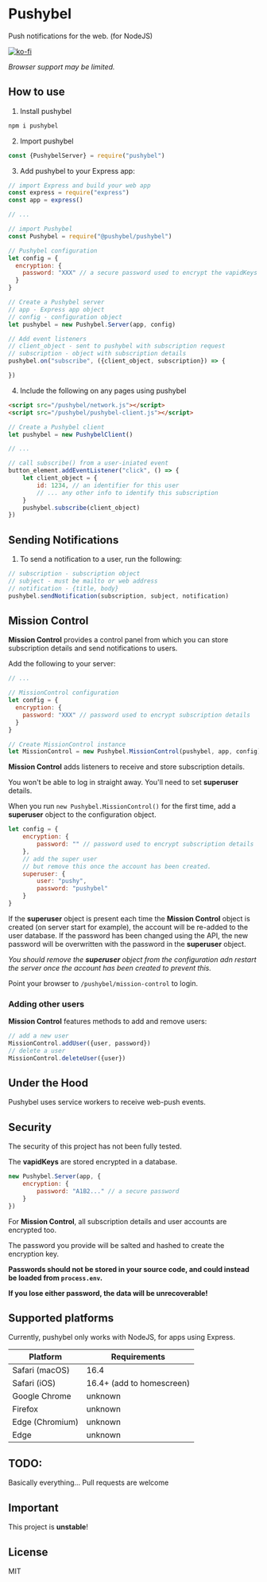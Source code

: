 # Pushybel
Push notifications for the web. (for NodeJS)

[![ko-fi](https://ko-fi.com/img/githubbutton_sm.svg)](https://ko-fi.com/V7V6K2071)

_Browser support may be limited._

## How to use
1. Install pushybel 

```bash
npm i pushybel
```

2. Import pushybel 

```js 
const {PushybelServer} = require("pushybel")
```

3. Add pushybel to your Express app:

```js
// import Express and build your web app
const express = require("express")
const app = express()

// ...

// import Pushybel
const Pushybel = require("@pushybel/pushybel")

// Pushybel configuration
let config = {
  encryption: {
    password: "XXX" // a secure password used to encrypt the vapidKeys
  }
}

// Create a Pushybel server
// app - Express app object
// config - configuration object
let pushybel = new Pushybel.Server(app, config)

// Add event listeners
// client_object - sent to pushybel with subscription request
// subscription - object with subscription details
pushybel.on("subscribe", ({client_object, subscription}) => { 

})
```

4. Include the following on any pages using pushybel
```html
<script src="/pushybel/network.js"></script>
<script src="/pushybel/pushybel-client.js"></script>
```
```js
// Create a Pushybel client
let pushybel = new PushybelClient()

// ...

// call subscribe() from a user-iniated event
button_element.addEventListener("click", () => {
    let client_object = {
        id: 1234, // an identifier for this user
        // ... any other info to identify this subscription
    }
    pushybel.subscribe(client_object)
})
```

## Sending Notifications

1. To send a notification to a user, run the following:
```js
// subscription - subscription object
// subject - must be mailto or web address
// notification - {title, body}
pushybel.sendNotification(subscription, subject, notification)
```

## Mission Control

**Mission Control** provides a control panel from which you can store subscription details and send notifications to users.

Add the following to your server:
```js
// ...

// MissionControl configuration
let config = {
  encryption: {
    password: "XXX" // password used to encrypt subscription details
  }
}

// Create MissionControl instance
let MissionControl = new Pushybel.MissionControl(pushybel, app, config)
```

**Mission Control** adds listeners to receive and store subscription details.

You won't be able to log in straight away. You'll need to set **superuser** details.

When you run ```new Pushybel.MissionControl()``` for the first time, add a **superuser** object to the configuration object.

```js
let config = {
    encryption: {
        password: "" // password used to encrypt subscription details
    },
    // add the super user
    // but remove this once the account has been created.
    superuser: {
        user: "pushy",
        password: "pushybel"
    }
}
```
If the **superuser** object is present each time the **Mission Control** object is created (on server start for example), the account will be re-added to the user database. If the password has been changed using the API, the new password will be overwritten with the password in the **superuser** object. 

_You should remove the **superuser** object from the configuration adn restart the server once the account has been created to prevent this._

Point your browser to ```/pushybel/mission-control``` to login.

### Adding other users
**Mission Control** features methods to add and remove users:

```js
// add a new user
MissionControl.addUser({user, password})
// delete a user
MissionControl.deleteUser({user})
```

## Under the Hood
Pushybel uses service workers to receive web-push events.

## Security
The security of this project has not been fully tested. 

The **vapidKeys** are stored encrypted in a database.
```js
new Pushybel.Server(app, {
    encryption: {
        password: "A1B2..." // a secure password
    }
})
```
For **Mission Control**, all subscription details and user accounts are encrypted too.

The password you provide will be salted and hashed to create the encryption key.

**Passwords should not be stored in your source code, and could instead be loaded from ```process.env```.**

**If you lose either password, the data will be unrecoverable!**

## Supported platforms
Currently, pushybel only works with NodeJS, for apps using Express.

|Platform|Requirements|
|---|---|
|Safari (macOS)|16.4| 
|Safari (iOS)|16.4+ (add to homescreen)|
|Google Chrome|unknown|
|Firefox|unknown|
|Edge (Chromium)|unknown|
|Edge|unknown|

## TODO:
Basically everything... Pull requests are welcome

## Important
This project is **unstable**! 

## License
MIT